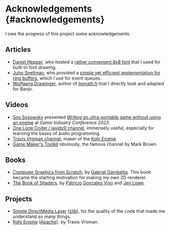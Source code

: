 # Acknowledgements  {#acknowledgements}

I owe the progress of this project some acknowledgements.

## Articles

- [Daniel Hepper](https://epicco.de/), who hosted a [rather convenient 8x8 font](https://github.com/dhepper/font8x8) that I used for built-in font drawing.
- [Juho Snellman](https://www.snellman.net/blog/archive/about/), who provided a [simple yet efficient implementation for ring buffers](https://www.snellman.net/blog/archive/2016-12-13-ring-buffers/), which I use for event queues.
- [Wolfgang Drawinger](https://datenwolf.net/), author of [linmath.h](https://github.com/datenwolf/linmath.h) that I directly took and adapted for Banjo.

## Videos

- [Sos Sosowsky]() presented [Writing an ultra-portable game without using an engine](https://www.youtube.com/watch?v=2cOqAHzIfQE) at _Game Industry Conference 2023_.
- [One Lone Coder / javidx9 channel](https://www.youtube.com/@javidx9), immensely useful, especially for learning the bases of audio programming.
- [Travis Vroman channel](https://www.youtube.com/@TravisVroman), maker of the [Kohi Engine](https://kohiengine.com/).
- [Game Maker's Toolkit](https://www.youtube.com/@GMTK) obviously, the famous channel by Mark Brown.

## Books

- [Computer Graphics from Scratch](https://gabrielgambetta.com/computer-graphics-from-scratch/index.html), by [Gabriel Gambetta](https://gabrielgambetta.com/index.html). This book became the starting motivation for making my own 2D renderer.
- [The Book of Shaders](https://thebookofshaders.com/), by [Patricio Gonzales Vivo](https://patriciogonzalezvivo.com/) and [Jen Lowe](https://www.jenlowe.net/).

## Projects

- [Simple DirectMedia Layer](https://www.libsdl.org/) ([zlib](https://www.libsdl.org/license.php)), for the quality of the code that made me understand so many things.
- [Kohi Engine](https://kohiengine.com/) ([Apache](https://github.com/travisvroman/kohi/blob/main/LICENSE)), by Travis Vroman.

